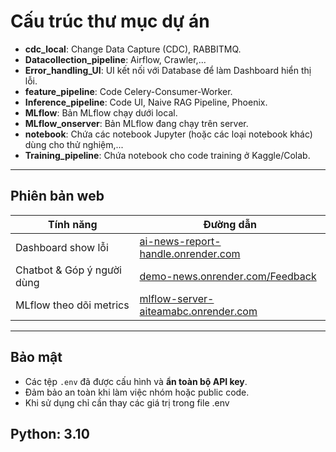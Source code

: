 #  Cấu trúc thư mục dự án

- **cdc_local**: Change Data Capture (CDC), RABBITMQ.
- **Datacollection_pipeline**: Airflow, Crawler,...
- **Error_handling_UI**: UI kết nối với Database để làm Dashboard hiển thị lỗi.
- **feature_pipeline**: Code Celery-Consumer-Worker.
- **Inference_pipeline**: Code UI, Naive RAG Pipeline, Phoenix.
- **MLflow**: Bản MLflow chạy dưới local.
- **MLflow_onserver**: Bản MLflow đang chạy trên server.
- **notebook**: Chứa các notebook Jupyter (hoặc các loại notebook khác) dùng cho thử nghiệm,...
- **Training_pipeline**: Chứa notebook cho code training ở Kaggle/Colab.

---

##  Phiên bản web

| Tính năng                      | Đường dẫn                                                                 |
|-------------------------------|--------------------------------------------------------------------------|
|  Dashboard show lỗi         | [ai-news-report-handle.onrender.com](https://ai-news-report-handle.onrender.com/) |
|  Chatbot & Góp ý người dùng | [demo-news.onrender.com/Feedback](https://demo-news.onrender.com/Feedback)       |
|  MLflow theo dõi metrics    | [mlflow-server-aiteamabc.onrender.com](https://mlflow-server-aiteamabc.onrender.com/) |

---

##  Bảo mật

- Các tệp `.env` đã được cấu hình và **ẩn toàn bộ API key**.
- Đảm bảo an toàn khi làm việc nhóm hoặc public code.
- Khi sử dụng chỉ cần thay các giá trị trong file .env

## Python: 3.10